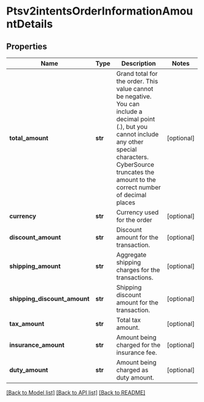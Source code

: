 # Ptsv2intentsOrderInformationAmountDetails

## Properties
Name | Type | Description | Notes
------------ | ------------- | ------------- | -------------
**total_amount** | **str** | Grand total for the order. This value cannot be negative. You can include a decimal point (.), but you cannot include any other special characters. CyberSource truncates the amount to the correct number of decimal places  | [optional] 
**currency** | **str** | Currency used for the order  | [optional] 
**discount_amount** | **str** | Discount amount for the transaction.   | [optional] 
**shipping_amount** | **str** | Aggregate shipping charges for the transactions.  | [optional] 
**shipping_discount_amount** | **str** | Shipping discount amount for the transaction.   | [optional] 
**tax_amount** | **str** | Total tax amount.   | [optional] 
**insurance_amount** | **str** | Amount being charged for the insurance fee.   | [optional] 
**duty_amount** | **str** | Amount being charged as duty amount.              | [optional] 

[[Back to Model list]](../README.md#documentation-for-models) [[Back to API list]](../README.md#documentation-for-api-endpoints) [[Back to README]](../README.md)


